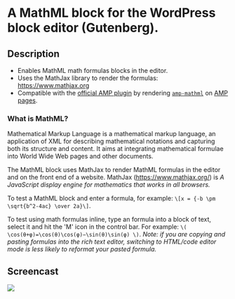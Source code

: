 # A MathML block for the WordPress block editor (Gutenberg).

## Description

* Enables MathML math formulas blocks in the editor.
* Uses the MathJax library to render the formulas: https://www.mathjax.org
* Compatible with the [official AMP plugin](https://amp-wp.org/) by rendering [`amp-mathml`](https://amp.dev/documentation/components/amp-mathml/) on [AMP pages](https://amp.dev/).

### What is MathML?

Mathematical Markup Language is a mathematical markup language, an application of XML for describing mathematical notations and capturing both its structure and content. It aims at integrating mathematical formulae into World Wide Web pages and other documents.

The MathML block uses MathJax to render MathML formulas in the editor and on the front end of a website. MathJax (https://www.mathjax.org/) is _A JavaScript display engine for mathematics that works in all browsers._

To test a MathML block and enter a formula, for example: `\[x = {-b \pm \sqrt{b^2-4ac} \over 2a}\]`.

To test using math formulas inline, type an formula into a block of text, select it and hit the 'M' icon in the control bar. For example: `\( \cos(θ+φ)=\cos(θ)\cos(φ)−\sin(θ)\sin(φ) \)`. _Note: if you are copying and pasting formulas into the rich text editor, switching to HTML/code editor mode is less likely to reformat your pasted formula._

## Screencast

![](https://cl.ly/c0f6bbfbc3b1/Screen%252520Recording%2525202018-12-25%252520at%25252008.12%252520AM.gif)
